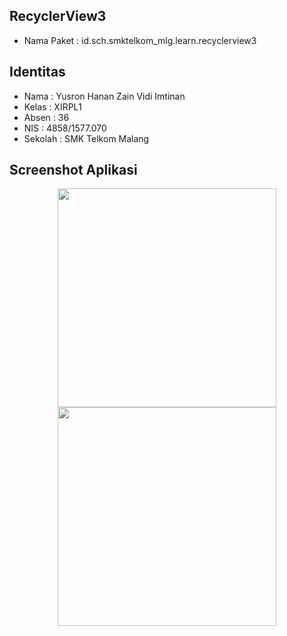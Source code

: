 ## RecyclerView3
* Nama Paket : id.sch.smktelkom_mlg.learn.recyclerview3

## Identitas
* Nama  : Yusron Hanan Zain Vidi Imtinan
* Kelas : XIRPL1
* Absen : 36
* NIS   : 4858/1577.070
* Sekolah : SMK Telkom Malang

## Screenshot Aplikasi
<p align="center">
  <img src="http://i65.tinypic.com/2d8l75c.jpg" width="350"/>
  <img src="http://i67.tinypic.com/1ze8doj.jpg" width="350"/>
</p>

